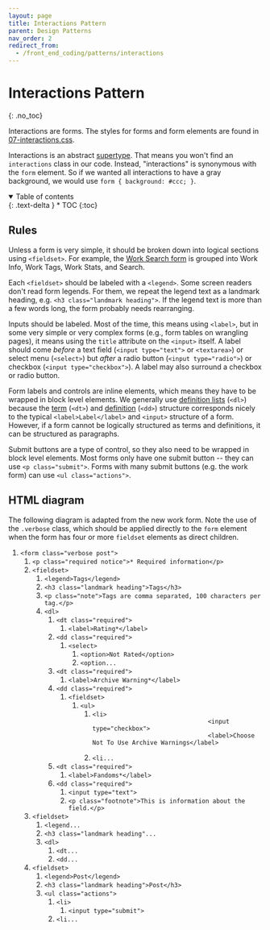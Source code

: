 ```yaml
---
layout: page
title: Interactions Pattern
parent: Design Patterns
nav_order: 2
redirect_from:
  - /front_end_coding/patterns/interactions
---
```

# Interactions Pattern
{: .no_toc}

Interactions are forms. The styles for forms and form elements are found in [07-interactions.css](https://github.com/otwcode/otwarchive/blob/master/public/stylesheets/site/2.0/07-interactions.css).

Interactions is an abstract [supertype](../classes-taxonomy#supertypes). That means you won't find an `interactions` class in our code. Instead, "interactions" is synonymous with the `form` element. So if we wanted all interactions to have a gray background, we would use `form { background: #ccc; }`.

<details open markdown="block">
  <summary>
    Table of contents
  </summary>
  {: .text-delta }
* TOC
{:toc}
</details>

## Rules

Unless a form is very simple, it should be broken down into logical sections using `<fieldset>`. For example, the [Work Search form](https://archiveofourown.org/works/search) is grouped into Work Info, Work Tags, Work Stats, and Search.

Each `<fieldset>` should be labeled with a `<legend>`. Some screen readers don't read form legends. For them, we repeat the legend text as a landmark heading, e.g. `<h3 class="landmark heading">`. If the legend text is more than a few words long, the form probably needs rearranging.

Inputs should be labeled. Most of the time, this means using `<label>`, but in some very simple or very complex forms (e.g., form tables on wrangling pages), it means using the `title` attribute on the `<input>` itself. A label should come *before* a text field (`<input type="text">` or `<textarea>`) or select menu (`<select>`) but *after* a radio button (`<input type="radio">`) or checkbox (`<input type="checkbox">`). A label may also surround a checkbox or radio button.

Form labels and controls are inline elements, which means they have to be wrapped in block level elements. We generally use [definition lists](http://www.w3schools.com/tags/tag_dl.asp) (`<dl>`) because the [term](http://www.w3schools.com/tags/tag_dt.asp) (`<dt>`) and [definition](http://www.w3schools.com/tags/tag_dd.asp) (`<dd>`) structure corresponds nicely to the typical `<label>Label</label>` and `<input>` structure of a form. However, if a form cannot be logically structured as terms and definitions, it can be structured as paragraphs.

Submit buttons are a type of control, so they also need to be wrapped in block level elements. Most forms only have one submit button -- they can use `<p class="submit">`. Forms with many submit buttons (e.g. the work form) can use `<ul class="actions">`.

## HTML diagram

The following diagram is adapted from the new work form. Note the use of the `.verbose` class, which should be applied directly to the `form` element when the form has four or more `fieldset` elements as direct children.

<div class="diagram">
  <ol>
    <li>
      <code>&lt;form class="verbose post"&gt;</code>
      <ol>
        <li>
          <code>&lt;p class="required notice"&gt;* Required information&lt;/p&gt;</code>
        </li>
        <li>
          <code>&lt;fieldset&gt;</code>
          <ol>
            <li>
              <code>&lt;legend&gt;Tags&lt;/legend&gt;</code>
            </li>
            <li>
              <code>&lt;h3 class="landmark heading"&gt;Tags&lt;/h3&gt;</code>
            </li>
            <li>
              <code>&lt;p class="note"&gt;Tags are comma separated, 100 characters per tag.&lt;/p&gt;</code>
            </li>
            <li>
              <code>&lt;dl&gt;</code>
              <ol>
                <li>
                  <code>&lt;dt class="required"&gt;</code>
                  <ol>
                    <li>
                      <code>&lt;label&gt;Rating*&lt;/label&gt;</code>
                    </li>
                  </ol>
                </li>
                <li>
                  <code>&lt;dd class="required"&gt;</code>
                  <ol>
                    <li>
                      <code>&lt;select&gt;</code>
                      <ol>
                        <li>
                          <code>&lt;option&gt;Not Rated&lt;/option&gt;</code>
                        </li>
                        <li>
                          <code>&lt;option...</code>
                        </li>
                      </ol>
                    </li>
                  </ol>
                </li>
                <li>
                  <code>&lt;dt class="required"&gt;</code>
                  <ol>
                    <li>
                      <code>&lt;label&gt;Archive Warning*&lt;/label&gt;</code>
                    </li>
                  </ol>
                </li>
                <li>
                  <code>&lt;dd class="required"&gt;</code>
                  <ol>
                    <li>
                      <code>&lt;fieldset&gt;</code>
                      <ol>
                        <li>
                          <code>&lt;ul&gt;</code>
                          <ol>
                            <li>
                              <code>&lt;li&gt;
                                <span>&lt;input type="checkbox"&gt;</span>
                                <span>&lt;label&gt;Choose Not To Use Archive Warnings&lt;/label&gt;</span>
                              </code>
                            </li>
                            <li>
                              <code>&lt;li...</code>
                            </li>
                          </ol>
                        </li>
                      </ol>
                    </li>
                  </ol>
                </li>
                <li>
                  <code>&lt;dt class="required"&gt;</code>
                  <ol>
                    <li>
                      <code>&lt;label&gt;Fandoms*&lt;/label&gt;</code>
                    </li>
                  </ol>
                </li>
                <li>
                  <code>&lt;dd class="required"&gt;</code>
                  <ol>
                    <li>
                      <code>&lt;input type="text"&gt;</code>
                    </li>
                    <li>
                      <code>&lt;p class="footnote"&gt;This is information about the field.&lt;/p&gt;</code>
                    </li>
                  </ol>
                </li>
              </ol>
            </li>
          </ol>
        </li>
        <li>
          <code>&lt;fieldset&gt;</code>
          <ol>
            <li>
              <code>&lt;legend...</code>
            </li>
            <li>
              <code>&lt;h3 class="landmark heading"...</code>
            </li>
            <li>
              <code>&lt;dl&gt;</code>
              <ol>
                <li>
                  <code>&lt;dt...</code>
                </li>
                <li>
                  <code>&lt;dd...</code>
                </li>
              </ol>
            </li>
          </ol>
        </li>
        <li>
          <code>&lt;fieldset&gt;</code>
          <ol>
            <li>
              <code>&lt;legend&gt;Post&lt;/legend&gt;</code>
            </li>
            <li>
              <code>&lt;h3 class="landmark heading"&gt;Post&lt;/h3&gt;</code>
            </li>
            <li>
              <code>&lt;ul class="actions"&gt;</code>
              <ol>
                <li>
                  <code>&lt;li&gt;</code>
                  <ol>
                    <li>
                      <code>&lt;input type="submit"&gt;</code>
                    </li>
                  </ol>
                </li>
                <li>
                  <code>&lt;li...</code>
                </li>
              </ol>
            </li>
          </ol>
        </li>
      </ol>
    </li>
  </ol>
</div>
